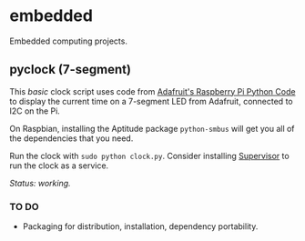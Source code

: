 # embedded
Embedded computing projects.

## pyclock (7-segment)
This _basic_ clock script uses code from [Adafruit's Raspberry Pi Python Code](https://github.com/adafruit/Adafruit-Raspberry-Pi-Python-Code/tree/master/Adafruit_LEDBackpack) to display the current time on a 7-segment LED from Adafruit, connected to I2C on the Pi.

On Raspbian, installing the Aptitude package `python-smbus` will get you all of the dependencies that you need.

Run the clock with `sudo python clock.py`. Consider installing [Supervisor](http://supervisord.org/) to run the clock as a service.

*Status: working.*

### TO DO
* Packaging for distribution, installation, dependency portability.


